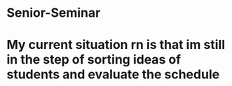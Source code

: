 # Senior-Seminar
# My current situation rn is that im still in the step of sorting ideas of students and evaluate the schedule 
